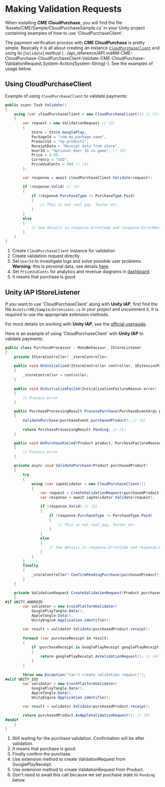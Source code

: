 # Making Validation Requests

When installing **CME CloudPurchase**, you will find the file 'Assets/CME/Sample/CloudPurchaseSample.cs' in your Unity project containing examples of how to use 'CloudPurchaseClient'.

The payment verification process with **CME CloudPurchase** is pretty simple. Basically it is all about creating an instance [`CloudPurchaseClient`](../api_reference/API.md#T-CME-CloudPurchase-CloudPurchaseClient) and using its [`Validate`] method (. ./api_reference/API.md#M-CME-CloudPurchase-CloudPurchaseClient-Validate-CME-CloudPurchase-ValidationRequest,System-Action{System-String}-). See the examples of usage below.

## <a id="client"></a> Using CloudPurchaseClient
Example of using `CloudPurchaseClient` to validate payments:

``` c#
public async Task Validate()
{
    using (var cloudPurchaseClient = new CloudPurchaseClient()) // (1)
    {
        var request = new ValidationRequest // (2)
        {
            Store = Store.GooglePlay,
            PackageId = "com.my.package.name",
            ProductId = "my.product1",
            ReceiptData = "Receipt data from store",
            UserId = "Optional User ID in game", // (3)
            Price = 9.99,
            Currency = "USD",
            PriceUsdCents = 999 // (4)
        };

        var response = await cloudPurchaseClient.Validate(request);

        if (response.Valid) // (5)
        {
            if (response.PurchaseType != PurchaseType.Paid)
            {
                // This is not real pay, Tester etc
            }
        }
        else
        {
            // See details in response.ErrorCode and response.ErrorMessage
        }
    }
}
```

1. Create `CloudPurchaseClient` instance for validation
2. Create validation request directly
3. Set `UserId` to investigate logs and solve possible user problems. **Warning:** this is personal data, see details [here](usage_statistics.md#sensetive-data).
4. Set `PriceUsdCents` for analytics and revenue diagrams in [dashboard](usage_statistics.md).
5. It means that purchase is good.


## <a id="unity-iap"></a> Unity IAP IStoreListener

If you want to use 'CloudPurchaseClient' along with **Unity IAP**, first find the file `Assets/CME/Sample/Extensions.cs` in your project and uncomment it. It is required to use the appropriate extension methods.

For more details on working with **Unity IAP**, see the [official userguide](https://docs.unity3d.com/Manual/UnityIAP.html).

Here is an example of using 'CloudPurchaseClient' with **Unity IAP** to validate payments:

``` c#
public class PurchaseProcessor : MonoBehaviour, IStoreListener
{
    private IStoreController? _storeController;
    
    public void OnInitialized(IStoreController controller, IExtensionProvider extensions)
    {
        _storeController = controller;
    }
    
    public void OnInitializeFailed(InitializationFailureReason error)
    {
        // Process error
    }

    public PurchaseProcessingResult ProcessPurchase(PurchaseEventArgs purchaseEvent)
    {
        ValidatePurchase(purchaseEvent.purchasedProduct); // (6)
        
        return PurchaseProcessingResult.Pending; // (1)
    }

    public void OnPurchaseFailed(Product product, PurchaseFailureReason failureReason)
    {
        // Process error
    }

    private async void ValidatePurchase(Product purchasedProduct)
    {
        try
        {
            using (var iapValidator = new CloudPurchaseClient())
            {
                var request = CreateValidationRequest(purchasedProduct);
                var response = await iapValidator.Validate(request);

                if (response.Valid) // (2)
                {
                    if (response.PurchaseType != PurchaseType.Paid)
                    {
                        // This is not real pay, Tester etc
                    }
                }
                else
                {
                    // See details in response.ErrorCode and response.ErrorMessage
                }
            }
        }
        finally
        {
            _storeController?.ConfirmPendingPurchase(purchasedProduct); // (3)
        }
    }

    private ValidationRequest CreateValidationRequest(Product purchasedProduct)
    {
#if UNITY_ANDROID
        var validator = new CrossPlatformValidator(
            GooglePlayTangle.Data(),
            AppleTangle.Data(),
            UnityEngine.Application.identifier);

        var result = validator.Validate(purchasedProduct.receipt);
        
        foreach (var purchaseReceipt in result)
        {
            if (purchaseReceipt is GooglePlayReceipt googlePlayReceipt)
            {
                return googlePlayReceipt.AsValidationRequest(); // (4)
            }
        }
        
        throw new Exception("Can't create validation request!");
#elif UNITY_IOS
        var validator = new CrossPlatformValidator(
            GooglePlayTangle.Data(),
            AppleTangle.Data(),
            UnityEngine.Application.identifier);

        var result = validator.Validate(purchasedProduct.receipt);

        return purchasedProduct.AsAppleValidationRequest(); // (5)
#endif
    }
}
```

1. Still waiting for the purchase validation. Confirmation will be after validation.
2. It means that purchase is good.
3. Finally confirm the purchase.
4. Use extension method to create ValidationRequest from GooglePlayReceipt.
5. Use extension method to create ValidationRequest from Product.
6. Don't need to await this call because we set purchase state to `Pending` below.
